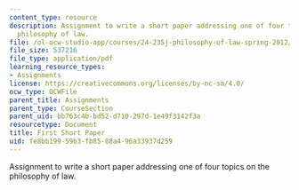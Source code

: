 ```yaml
---
content_type: resource
description: Assignment to write a short paper addressing one of four topics on the
  philosophy of law.
file: /ol-ocw-studio-app/courses/24-235j-philosophy-of-law-spring-2012/fe8bb19959b3fb8588a496a33937d259_MIT24_235JS12_Firstpaper.pdf
file_size: 537216
file_type: application/pdf
learning_resource_types:
- Assignments
license: https://creativecommons.org/licenses/by-nc-sa/4.0/
ocw_type: OCWFile
parent_title: Assignments
parent_type: CourseSection
parent_uid: bb763c4b-bd52-d710-297d-1e49f3142f3a
resourcetype: Document
title: First Short Paper
uid: fe8bb199-59b3-fb85-88a4-96a33937d259
---
```

Assignment to write a short paper addressing one of four topics on the philosophy of law.